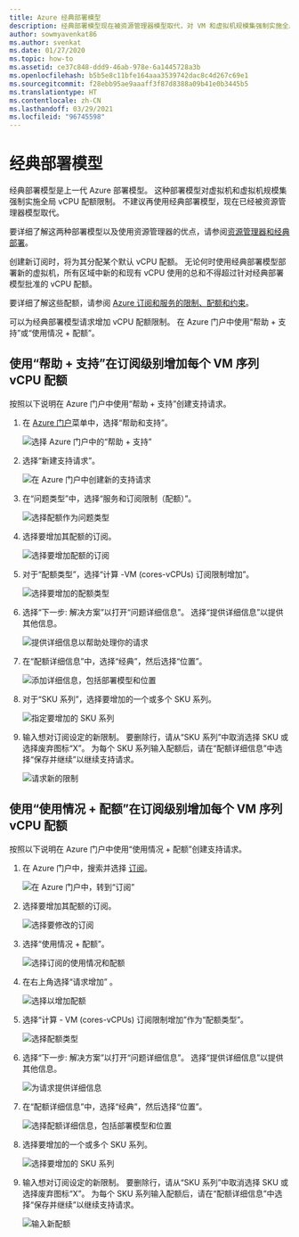 ```yaml
---
title: Azure 经典部署模型
description: 经典部署模型现在被资源管理器模型取代，对 VM 和虚拟机规模集强制实施全局 vCPU 配额限制。
author: sowmyavenkat86
ms.author: svenkat
ms.date: 01/27/2020
ms.topic: how-to
ms.assetid: ce37c848-ddd9-46ab-978e-6a1445728a3b
ms.openlocfilehash: b5b5e8c11bfe164aaa3539742dac8c4d267c69e1
ms.sourcegitcommit: f28ebb95ae9aaaff3f87d8388a09b41e0b3445b5
ms.translationtype: HT
ms.contentlocale: zh-CN
ms.lasthandoff: 03/29/2021
ms.locfileid: "96745598"
---
```

# <a name="classic-deployment-model"></a>经典部署模型

经典部署模型是上一代 Azure 部署模型。 这种部署模型对虚拟机和虚拟机规模集强制实施全局 vCPU 配额限制。 不建议再使用经典部署模型，现在已经被资源管理器模型取代。

要详细了解这两种部署模型以及使用资源管理器的优点，请参阅[资源管理器和经典部署](../../azure-resource-manager/management/deployment-models.md)。

创建新订阅时，将为其分配某个默认 vCPU 配额。 无论何时使用经典部署模型部署新的虚拟机，所有区域中新的和现有 vCPU 使用的总和不得超过针对经典部署模型批准的 vCPU 配额。

要详细了解这些配额，请参阅 [Azure 订阅和服务的限制、配额和约束](../../azure-resource-manager/management/azure-subscription-service-limits.md)。

可以为经典部署模型请求增加 vCPU 配额限制。 在 Azure 门户中使用“帮助 + 支持”或“使用情况 + 配额”。 

## <a name="request-per-vm-series-vcpu-quota-increase-at-subscription-level-using-help--support"></a>使用“帮助 + 支持”在订阅级别增加每个 VM 序列 vCPU 配额

按照以下说明在 Azure 门户中使用“帮助 + 支持”创建支持请求。

1. 在 [Azure 门户](https://portal.azure.com)菜单中，选择“帮助和支持”。

   ![选择 Azure 门户中的“帮助 + 支持”](./media/resource-manager-core-quotas-request/help-plus-support.png)

1. 选择“新建支持请求”。

   ![在 Azure 门户中创建新的支持请求](./media/resource-manager-core-quotas-request/new-support-request.png)

1. 在“问题类型”中，选择“服务和订阅限制（配额）”。 

   ![选择配额作为问题类型](./media/resource-manager-core-quotas-request/select-quota-issue-type.png)

1. 选择要增加其配额的订阅。

   ![选择要增加配额的订阅](./media/resource-manager-core-quotas-request/select-subscription-support-request.png)

1. 对于“配额类型”，选择“计算 -VM (cores-vCPUs) 订阅限制增加”。 

   ![选择要增加的配额类型](./media/resource-manager-core-quotas-request/select-quota-type.png)

1. 选择“下一步: 解决方案”以打开“问题详细信息”。  选择“提供详细信息”以提供其他信息。

   ![提供详细信息以帮助处理你的请求](./media/resource-manager-core-quotas-request/provide-details-link.png)

1. 在“配额详细信息”中，选择“经典”，然后选择“位置”。  

   ![添加详细信息，包括部署模型和位置](./media/resource-manager-core-quotas-request/quota-details-classic.png)

1. 对于“SKU 系列”，选择要增加的一个或多个 SKU 系列。

   ![指定要增加的 SKU 系列](./media/resource-manager-core-quotas-request/sku-family-classic.png)

1. 输入想对订阅设定的新限制。 要删除行，请从“SKU 系列”中取消选择 SKU 或选择废弃图标“X”。 为每个 SKU 系列输入配额后，请在“配额详细信息”中选择“保存并继续”以继续支持请求。 

   ![请求新的限制](./media/resource-manager-core-quotas-request/new-limits-classic.png)

## <a name="request-per-vm-series-vcpu-quota-increase-at-subscription-level-using-usage--quotas"></a>使用“使用情况 + 配额”在订阅级别增加每个 VM 序列 vCPU 配额

按照以下说明在 Azure 门户中使用“使用情况 + 配额”创建支持请求。

1. 在 Azure 门户中，搜索并选择 [订阅](https://portal.azure.com)。

   ![在 Azure 门户中，转到“订阅”](./media/resource-manager-core-quotas-request/search-for-subscriptions.png)

1. 选择要增加其配额的订阅。

   ![选择要修改的订阅](./media/resource-manager-core-quotas-request/select-subscription-change-quota.png)

1. 选择“使用情况 + 配额”。

   ![选择订阅的使用情况和配额](./media/resource-manager-core-quotas-request/select-usage-plus-quotas.png)

1. 在右上角选择“请求增加”  。

   ![选择以增加配额](./media/resource-manager-core-quotas-request/request-increase-from-subscription.png)

1. 选择“计算 - VM (cores-vCPUs) 订阅限制增加”作为“配额类型”。 

   ![选择配额类型](./media/resource-manager-core-quotas-request/select-quota-type.png)

1. 选择“下一步: 解决方案”以打开“问题详细信息”。  选择“提供详细信息”以提供其他信息。

   ![为请求提供详细信息](./media/resource-manager-core-quotas-request/provide-details-link.png)

1. 在“配额详细信息”中，选择“经典”，然后选择“位置”。  

   ![选择配额详细信息，包括部署模型和位置](./media/resource-manager-core-quotas-request/quota-details-classic.png)

1. 选择要增加的一个或多个 SKU 系列。

   ![选择要增加的 SKU 系列](./media/resource-manager-core-quotas-request/sku-family-classic.png)

1. 输入想对订阅设定的新限制。 要删除行，请从“SKU 系列”中取消选择 SKU 或选择废弃图标“X”。 为每个 SKU 系列输入配额后，请在“配额详细信息”中选择“保存并继续”以继续支持请求。 

   ![输入新配额](./media/resource-manager-core-quotas-request/new-limits-classic.png)

